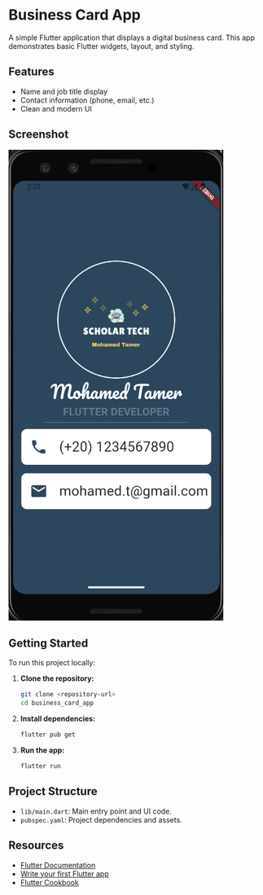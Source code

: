 # Business Card App

A simple Flutter application that displays a digital business card. This app demonstrates basic Flutter widgets, layout, and styling.

## Features

- Name and job title display
- Contact information (phone, email, etc.)
- Clean and modern UI

## Screenshot

![App Screenshot](screenshot.png)

## Getting Started

To run this project locally:

1. **Clone the repository:**
   ```sh
   git clone <repository-url>
   cd business_card_app
   ```

2. **Install dependencies:**
   ```sh
   flutter pub get
   ```

3. **Run the app:**
   ```sh
   flutter run
   ```

## Project Structure

- `lib/main.dart`: Main entry point and UI code.
- `pubspec.yaml`: Project dependencies and assets.

## Resources

- [Flutter Documentation](https://docs.flutter.dev/)
- [Write your first Flutter app](https://docs.flutter.dev/get-started/codelab)
- [Flutter Cookbook](https://docs.flutter.dev/cookbook)

